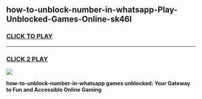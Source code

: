 
## how-to-unblock-number-in-whatsapp-Play-Unblocked-Games-Online-sk46l
<h3>
<a href="https://premium76.site?title=how-to-unblock-number-in-whatsapp&ref=25A">CLICK TO PLAY</a></h3>
<hr>

<h3>
<a href="https://premium76.site?title=how-to-unblock-number-in-whatsapp&ref=25A">CLICK 2 PLAY</a>
  
</h3>

<a href="https://premium76.site?title=how-to-unblock-number-in-whatsapp&ref=25A"><img src="https://clearcache.store/games.png"></a>


**how-to-unblock-number-in-whatsapp games unblocked: Your Gateway to Fun and Accessible Online Gaming**
